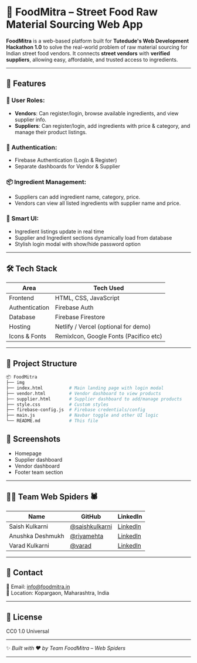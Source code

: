 
# 🌮 FoodMitra – Street Food Raw Material Sourcing Web App

**FoodMitra** is a web-based platform built for **Tutedude's Web Development Hackathon 1.0** to solve the real-world problem of raw material sourcing for Indian street food vendors. It connects **street vendors** with **verified suppliers**, allowing easy, affordable, and trusted access to ingredients.

---

## 🚀 Features

### 👤 User Roles:
- **Vendors**: Can register/login, browse available ingredients, and view supplier info.
- **Suppliers**: Can register/login, add ingredients with price & category, and manage their product listings.

### 🔑 Authentication:
- Firebase Authentication (Login & Register)
- Separate dashboards for Vendor & Supplier

### 📦 Ingredient Management:
- Suppliers can add ingredient name, category, price.
- Vendors can view all listed ingredients with supplier name and price.

### 🧠 Smart UI:
- Ingredient listings update in real time
- Supplier and Ingredient sections dynamically load from database
- Stylish login modal with show/hide password option

---

## 🛠 Tech Stack

| Area              | Tech Used                             |
|-------------------|----------------------------------------|
| Frontend          | HTML, CSS, JavaScript                  |
| Authentication    | Firebase Auth                          |
| Database          | Firebase Firestore                     |
| Hosting           | Netlify / Vercel (optional for demo)   |
| Icons & Fonts     | RemixIcon, Google Fonts (Pacifico etc) |

---

## 📁 Project Structure

```bash
📦 FoodMitra
├── img
├── index.html          # Main landing page with login modal
├── vendor.html         # Vendor dashboard to view products
├── supplier.html       # Supplier dashboard to add/manage products
├── style.css           # Custom styles
├── firebase-config.js  # Firebase credentials/config
├── main.js             # Navbar toggle and other UI logic
└── README.md           # This file
```

## 📸 Screenshots


- Homepage
- Supplier dashboard
- Vendor dashboard
- Footer team section

---

## 🙋‍♀️ Team Web Spiders 🕷️

| Name              | GitHub                             | LinkedIn                          |
|-------------------|------------------------------------|-----------------------------------|
| Saish Kulkarni    | [@saishkulkarni](https://github.com/saishkulkarni) | [LinkedIn](https://linkedin.com/in/saishkulkarni) |
| Anushka Deshmukh  | [@riyamehta](https://github.com/riyamehta) | [LinkedIn](https://linkedin.com/in/riyamehta)     |
| Varad Kulkarni    | [@varad](https://github.com/varad) | [LinkedIn](https://linkedin.com/in/varad)         |

---

## 📩 Contact

📧 Email: info@foodmitra.in  
📍 Location: Kopargaon, Maharashtra, India

---

## 📜 License

CC0 1.0 Universal

---

✨ _Built with ❤️ by Team FoodMitra – Web Spiders_


---


